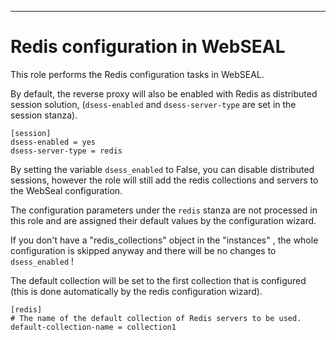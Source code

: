 ---
# Redis configuration in WebSEAL

This role performs the Redis configuration tasks in WebSEAL.

By default, the reverse proxy will also be enabled with Redis as distributed session solution, (`dsess-enabled` and `dsess-server-type` are set in the session stanza).

    [session]
    dsess-enabled = yes
    dsess-server-type = redis

By setting the variable `dsess_enabled` to False, you can disable distributed sessions, however the role will still add the redis collections and servers to the WebSeal configuration.

The configuration parameters under the `redis` stanza are not processed in this role and are assigned their default values by the configuration wizard.

If you don't have a "redis_collections" object in the "instances" , the whole configuration is skipped anyway and there will be no changes to `dsess_enabled` !

The default collection will be set to the first collection that is configured (this is done automatically by the redis configuration wizard).

    [redis]
    # The name of the default collection of Redis servers to be used.
    default-collection-name = collection1
